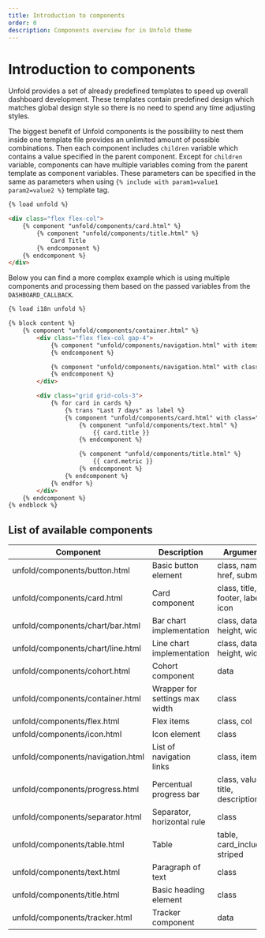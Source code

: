 ```yaml
---
title: Introduction to components
order: 0
description: Components overview for in Unfold theme
---
```


# Introduction to components

Unfold provides a set of already predefined templates to speed up overall dashboard development. These templates contain predefined design which matches global design style so there is no need to spend any time adjusting styles.

The biggest benefit of Unfold components is the possibility to nest them inside one template file provides an unlimited amount of possible combinations. Then each component includes `children` variable which contains a value specified in the parent component. Except for `children` variable, components can have multiple variables coming from the parent template as component variables. These parameters can be specified in the same as parameters when using `{% include with param1=value1 param2=value2 %}` template tag.

```html
{% load unfold %}

<div class="flex flex-col">
    {% component "unfold/components/card.html" %}
        {% component "unfold/components/title.html" %}
            Card Title
        {% endcomponent %}
    {% endcomponent %}
</div>
```

Below you can find a more complex example which is using multiple components and processing them based on the passed variables from the `DASHBOARD_CALLBACK`.

```html
{% load i18n unfold %}

{% block content %}
    {% component "unfold/components/container.html" %}
        <div class="flex flex-col gap-4">
            {% component "unfold/components/navigation.html" with items=navigation %}
            {% endcomponent %}

            {% component "unfold/components/navigation.html" with class="ml-auto" items=filters %}
            {% endcomponent %}
        </div>

        <div class="grid grid-cols-3">
            {% for card in cards %}
                {% trans "Last 7 days" as label %}
                {% component "unfold/components/card.html" with class="lg:w-1/3" %}
                    {% component "unfold/components/text.html" %}
                        {{ card.title }}
                    {% endcomponent %}

                    {% component "unfold/components/title.html" %}
                        {{ card.metric }}
                    {% endcomponent %}
                {% endcomponent %}
            {% endfor %}
        </div>
    {% endcomponent %}
{% endblock %}
```

## List of available components

| Component                         | Description                    | Arguments                            |
| --------------------------------- | ------------------------------ | ------------------------------------ |
| unfold/components/button.html     | Basic button element           | class, name, href, submit            |
| unfold/components/card.html       | Card component                 | class, title, footer, label, icon    |
| unfold/components/chart/bar.html  | Bar chart implementation       | class, data, height, width           |
| unfold/components/chart/line.html | Line chart implementation      | class, data, height, width           |
| unfold/components/cohort.html     | Cohort component               | data                                 |
| unfold/components/container.html  | Wrapper for settings max width | class                                |
| unfold/components/flex.html       | Flex items                     | class, col                           |
| unfold/components/icon.html       | Icon element                   | class                                |
| unfold/components/navigation.html | List of navigation links       | class, items                         |
| unfold/components/progress.html   | Percentual progress bar        | class, value, title, description     |
| unfold/components/separator.html  | Separator, horizontal rule     | class                                |
| unfold/components/table.html      | Table                          | table, card_included, striped        |
| unfold/components/text.html       | Paragraph of text              | class                                |
| unfold/components/title.html      | Basic heading element          | class                                |
| unfold/components/tracker.html    | Tracker component              | data                                 |
